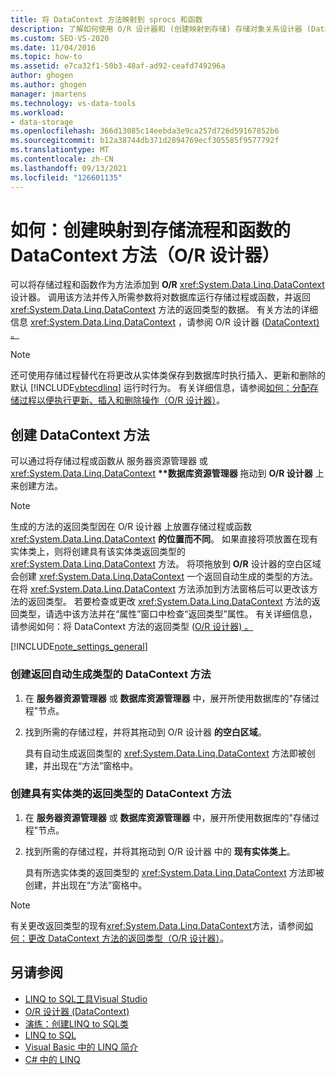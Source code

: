 ```yaml
---
title: 将 DataContext 方法映射到 sprocs 和函数
description: 了解如何使用 O/R 设计器和 (创建映射到存储) 存储对象关系设计器 (DataContext) 。
ms.custom: SEO-VS-2020
ms.date: 11/04/2016
ms.topic: how-to
ms.assetid: e7ca32f1-50b3-48af-ad92-ceafd749296a
author: ghogen
ms.author: ghogen
manager: jmartens
ms.technology: vs-data-tools
ms.workload:
- data-storage
ms.openlocfilehash: 366d13085c14eebda3e9ca257d726d59167852b6
ms.sourcegitcommit: b12a38744db371d2894769ecf305585f9577792f
ms.translationtype: MT
ms.contentlocale: zh-CN
ms.lasthandoff: 09/13/2021
ms.locfileid: "126601135"
---
```

# <a name="how-to-create-datacontext-methods-mapped-to-stored-procedures-and-functions-or-designer"></a>如何：创建映射到存储流程和函数的 DataContext 方法（O/R 设计器）

可以将存储过程和函数作为方法添加到 **O/R** <xref:System.Data.Linq.DataContext> 设计器。 调用该方法并传入所需参数将对数据库运行存储过程或函数，并返回 <xref:System.Data.Linq.DataContext> 方法的返回类型的数据。 有关方法的详细信息 <xref:System.Data.Linq.DataContext> ，请参阅 O/R 设计器 ([DataContext) 。 ](../data-tools/datacontext-methods-o-r-designer.md)

> [!NOTE]
> 还可使用存储过程替代在将更改从实体类保存到数据库时执行插入、更新和删除的默认 [!INCLUDE[vbtecdlinq](../data-tools/includes/vbtecdlinq_md.md)] 运行时行为。 有关详细信息，请参阅[如何：分配存储过程以便执行更新、插入和删除操作（O/R 设计器）](../data-tools/how-to-assign-stored-procedures-to-perform-updates-inserts-and-deletes-o-r-designer.md)。

## <a name="create-datacontext-methods"></a>创建 DataContext 方法

可以通过将存储过程或函数从 服务器资源管理器 或 <xref:System.Data.Linq.DataContext> <strong>**数据库资源管理器</strong> 拖动到 **O/R 设计器** 上来创建方法。

> [!NOTE]
> 生成的方法的返回类型因在 O/R 设计器 上放置存储过程或函数 <xref:System.Data.Linq.DataContext> **的位置而不同**。 如果直接将项放置在现有实体类上，则将创建具有该实体类返回类型的 <xref:System.Data.Linq.DataContext> 方法。 将项拖放到 **O/R** 设计器的空白区域会创建 <xref:System.Data.Linq.DataContext> 一个返回自动生成的类型的方法。 在将 <xref:System.Data.Linq.DataContext> 方法添加到方法窗格后可以更改该方法的返回类型。 若要检查或更改 <xref:System.Data.Linq.DataContext> 方法的返回类型，请选中该方法并在“属性”窗口中检查“返回类型”属性。 有关详细信息，请参阅如何：将 DataContext 方法的返回类型 ([O/R 设计器) 。 ](../data-tools/how-to-change-the-return-type-of-a-datacontext-method-o-r-designer.md)

[!INCLUDE[note_settings_general](../data-tools/includes/note_settings_general_md.md)]

### <a name="to-create-datacontext-methods-that-return-automatically-generated-types"></a>创建返回自动生成类型的 DataContext 方法

1. 在 **服务器资源管理器** 或 **数据库资源管理器** 中，展开所使用数据库的"存储过程"节点。

2. 找到所需的存储过程，并将其拖动到 O/R 设计器 **的空白区域**。

     具有自动生成返回类型的 <xref:System.Data.Linq.DataContext> 方法即被创建，并出现在“方法”窗格中。

### <a name="to-create-datacontext-methods-that-have-the-return-type-of-an-entity-class"></a>创建具有实体类的返回类型的 DataContext 方法

1. 在 **服务器资源管理器** 或 **数据库资源管理器** 中，展开所使用数据库的"存储过程"节点。

2. 找到所需的存储过程，并将其拖动到 O/R 设计器 中的 **现有实体类上**。

     具有所选实体类的返回类型的 <xref:System.Data.Linq.DataContext> 方法即被创建，并出现在“方法”窗格中。

> [!NOTE]
> 有关更改返回类型的现有<xref:System.Data.Linq.DataContext>方法，请参阅[如何：更改 DataContext 方法的返回类型（O/R 设计器）](../data-tools/how-to-change-the-return-type-of-a-datacontext-method-o-r-designer.md)。

## <a name="see-also"></a>另请参阅

- [LINQ to SQL工具Visual Studio](../data-tools/linq-to-sql-tools-in-visual-studio2.md)
- [O/R 设计器 (DataContext) ](../data-tools/datacontext-methods-o-r-designer.md)
- [演练：创建LINQ to SQL类](how-to-create-linq-to-sql-classes-mapped-to-tables-and-views-o-r-designer.md)
- [LINQ to SQL](/dotnet/framework/data/adonet/sql/linq/index)
- [Visual Basic 中的 LINQ 简介](/dotnet/visual-basic/programming-guide/language-features/linq/introduction-to-linq)
- [C# 中的 LINQ](/dotnet/csharp/linq/linq-in-csharp)
